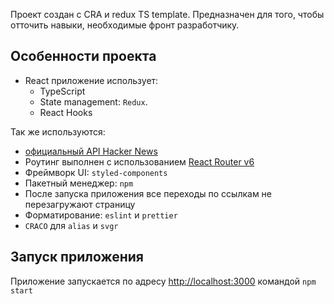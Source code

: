 Проект создан с CRA и redux TS template.
Предназначен для того, чтобы отточить навыки, необходимые фронт разработчику.

## Особенности проекта

- React приложение использует:
  - TypeScript
  - State management: `Redux`.
  - React Hooks

Так же используются:

- [официальный API Hacker News](https://github.com/HackerNews/API)
- Роутинг выполнен с использованием [React Router v6](https://github.com/remix-run/react-router/releases/tag/react-router%406.14.2)
- Фреймворк UI: `styled-components`
- Пакетный менеджер: `npm`
- После запуска приложения все переходы по ссылкам не перезагружают страницу
- Форматирование: `eslint` и `prettier`
- `CRACO` для `alias` и `svgr`

## Запуск приложения

Приложение запускается по адресу [http://localhost:3000](http://localhost:3000) командой `npm start`
